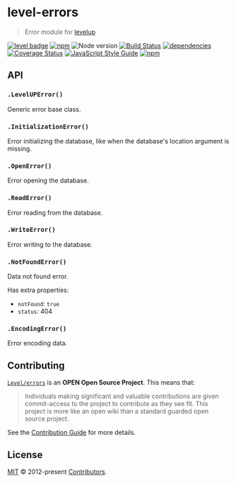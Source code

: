 # level-errors

> Error module for [levelup][levelup]

[![level badge][level-badge]](https://github.com/level/awesome)
[![npm](https://img.shields.io/npm/v/level-errors.svg)](https://www.npmjs.com/package/level-errors)
![Node version](https://img.shields.io/node/v/level-errors.svg)
[![Build Status](https://travis-ci.org/Level/errors.svg)](https://travis-ci.org/Level/errors)
[![dependencies](https://david-dm.org/Level/level.svg)](https://david-dm.org/level/level)
[![Coverage Status](https://coveralls.io/repos/github/Level/errors/badge.svg)](https://coveralls.io/github/Level/errors)
[![JavaScript Style Guide](https://img.shields.io/badge/code_style-standard-brightgreen.svg)](https://standardjs.com)
[![npm](https://img.shields.io/npm/dm/level-errors.svg)](https://www.npmjs.com/package/level-errors)

## API

### `.LevelUPError()`

Generic error base class.

### `.InitializationError()`

Error initializing the database, like when the database's location argument is missing.

### `.OpenError()`

Error opening the database.

### `.ReadError()`

Error reading from the database.

### `.WriteError()`

Error writing to the database.

### `.NotFoundError()`

Data not found error.

Has extra properties:

- `notFound`: `true`
- `status`: 404

### `.EncodingError()`

Error encoding data.

## Contributing

[`Level/errors`](https://github.com/Level/errors) is an **OPEN Open Source Project**. This means that:

> Individuals making significant and valuable contributions are given commit-access to the project to contribute as they see fit. This project is more like an open wiki than a standard guarded open source project.

See the [Contribution Guide](https://github.com/Level/community/blob/master/CONTRIBUTING.md) for more details.

## License

[MIT](LICENSE.md) © 2012-present [Contributors](CONTRIBUTORS.md).

[level-badge]: http://leveldb.org/img/badge.svg
[levelup]: https://github.com/level/levelup
